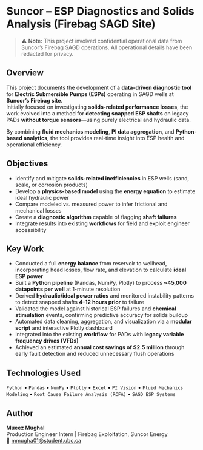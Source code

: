 # Suncor – ESP Diagnostics and Solids Analysis (Firebag SAGD Site)

> ⚠️ **Note:** This project involved confidential operational data from Suncor’s Firebag SAGD operations. All operational details have been redacted for privacy.

## Overview
This project documents the development of a **data-driven diagnostic tool** for **Electric Submersible Pumps (ESPs)** operating in SAGD wells at **Suncor’s Firebag site**.  
Initially focused on investigating **solids-related performance losses**, the work evolved into a method for **detecting snapped ESP shafts** on legacy PADs **without torque sensors**—using purely electrical and hydraulic data.  

By combining **fluid mechanics modeling**, **PI data aggregation**, and **Python-based analytics**, the tool provides real-time insight into ESP health and operational efficiency.

## Objectives
- Identify and mitigate **solids-related inefficiencies** in ESP wells (sand, scale, or corrosion products)  
- Develop a **physics-based model** using the **energy equation** to estimate ideal hydraulic power  
- Compare modeled vs. measured power to infer frictional and mechanical losses  
- Create a **diagnostic algorithm** capable of flagging **shaft failures**
- Integrate results into existing **workflows** for field and exploit engineer accessibility  

## Key Work
- Conducted a full **energy balance** from reservoir to wellhead, incorporating head losses, flow rate, and elevation to calculate **ideal ESP power**  
- Built a **Python pipeline** (Pandas, NumPy, Plotly) to process **~45,000 datapoints per well** at 1-minute resolution  
- Derived **hydraulic/ideal power ratios** and monitored instability patterns to detect snapped shafts **4–12 hours prior** to failure  
- Validated the model against historical ESP failures and **chemical stimulation** events, confirming predictive accuracy for solids buildup  
- Automated data cleaning, aggregation, and visualization via a **modular script** and interactive Plotly dashboard  
- Integrated into the existing **workflow** for PADs with **legacy variable frequency drives (VFDs)**  
- Achieved an estimated **annual cost savings of \$2.5 million** through early fault detection and reduced unnecessary flush operations  

## Technologies Used
`Python` • `Pandas` • `NumPy` • `Plotly` • `Excel` • `PI Vision` • `Fluid Mechanics Modeling` • `Root Cause Failure Analysis (RCFA)` • `SAGD ESP Systems`

## Author
**Mueez Mughal**  
Production Engineer Intern | Firebag Exploitation, Suncor Energy  
📧 mmugha01@student.ubc.ca
